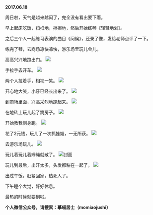 
          
**2017.06.18**

周日啦，天气是越来越闷了，完全没有看出要下雨。

早上起床吃饭，扫扫地，擦擦地，然后开始练琴《轻轻地划》。

之后三个人一起练习表演的曲目《问候》，还录了像，发给老师点评了一下。

练完了琴，去商场凉快凉快，游乐场里玩儿会儿。

高高兴兴地跑出门。
![](//upload-images.jianshu.io/upload_images/51001-aed75e61e8d60e12.jpg)


手拉手去开车。
![](//upload-images.jianshu.io/upload_images/51001-767779c46c0542e2.jpg)


两个人拉着手，相视一笑。
![](//upload-images.jianshu.io/upload_images/51001-e6d77b0d7cbf1072.jpg)


开心地大笑，小牙已经长出来了。
![](//upload-images.jianshu.io/upload_images/51001-ae713f92075b03c8.jpg)


到商场里面，兴高采烈地跑起来。
![](//upload-images.jianshu.io/upload_images/51001-85d1aa39eea2122f.jpg)


在地砖上玩儿起了跳房子。
![](//upload-images.jianshu.io/upload_images/51001-27956366da0258bf.jpg)


开始教我侧身跑。
![](//upload-images.jianshu.io/upload_images/51001-2a39d3746a45b34e.jpg)


花了2元钱，玩儿了一次抓娃娃，一无所获。
![](//upload-images.jianshu.io/upload_images/51001-e4a0ad7ea19531e1.jpg)


去游乐场玩儿。
![](//upload-images.jianshu.io/upload_images/51001-11b5f5f176cb2951.jpg)


玩儿着玩儿着辫绳就散了。
![](//upload-images.jianshu.io/upload_images/51001-572b884c18a0de13.jpg)封面


玩儿到最后，出汗太多，头发都粘在一起了。
![](//upload-images.jianshu.io/upload_images/51001-4281d418e8d7cb06.jpg)


出过午饭，赶紧回家，热死人了。

下午睡个大觉，好好休息。

最热的时候就要到啦。


**个人微信公众号，请搜索：摹喵居士（momiaojushi）**

        